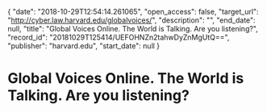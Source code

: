 {
  "date": "2018-10-29T12:54:14.261065", 
  "open_access": false, 
  "target_url": "http://cyber.law.harvard.edu/globalvoices/", 
  "description": "", 
  "end_date": null, 
  "title": "Global Voices Online. The World is Talking. Are you listening?", 
  "record_id": "20181029T125414/UEFOHNZn2tahwDyZnMgUtQ==", 
  "publisher": "harvard.edu", 
  "start_date": null
}

# Global Voices Online. The World is Talking. Are you listening?


